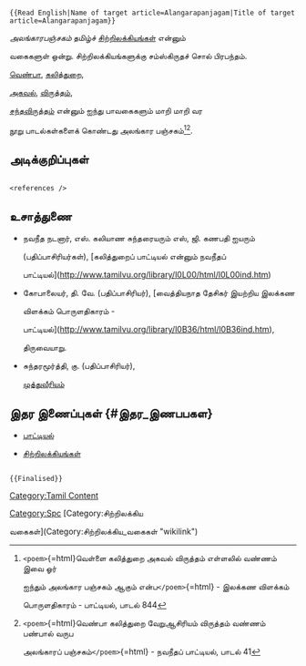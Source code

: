 ```{=mediawiki}
{{Read English|Name of target article=Alangarapanjagam|Title of target article=Alangarapanjagam}}
```
*அலங்காரபஞ்சகம்* தமிழ்ச் [சிற்றிலக்கியங்கள்](சிற்றிலக்கியங்கள் "wikilink") என்னும்
வகைகளுள் ஒன்று. சிற்றிலக்கியங்களுக்கு சம்ஸ்கிருதச் சொல் பிரபந்தம்.
[வெண்பா](வெண்பா "wikilink"), [கலித்துறை](கலித்துறை "wikilink"),
[அகவல்](அகவல் "wikilink"), [விருத்தம்](விருத்தம் "wikilink"),
[சந்தவிருத்தம்](சந்தவிருத்தம் "wikilink") என்னும் ஐந்து பாவகைகளும் மாறி மாறி வர
நூறு பாடல்கள்களைக் கொண்டது அலங்கார பஞ்சகம்[^1][^2].

## அடிக்குறிப்புகள்

```{=html}
<references />
```
## உசாத்துணை

-   நவநீத நடனார், எஸ். கலியாண சுந்தரையரும் எஸ், ஜி. கணபதி ஐயரும்
    (பதிப்பாசிரியர்கள்), [கலித்துறைப் பாட்டியல் என்னும் நவநீதப்
    பாட்டியல்](http://www.tamilvu.org/library/l0L00/html/l0L00ind.htm)
-   கோபாலையர், தி. வே. (பதிப்பாசிரியர்), [வைத்தியநாத தேசிகர் இயற்றிய இலக்கண
    விளக்கம் பொருளதிகாரம் -
    பாட்டியல்](http://www.tamilvu.org/library/l0B36/html/l0B36ind.htm),
    திருவையாறு.
-   சுந்தரமூர்த்தி, கு. (பதிப்பாசிரியர்),
    [முத்துவீரியம்](http://www.tamilvu.org/library/l0I00/html/l0I00inx.htm)

## இதர இணைப்புகள் {#இதர_இணபபகள}

-   [பாட்டியல்](பாட்டியல் "wikilink")
-   [சிற்றிலக்கியங்கள்](சிற்றிலக்கியங்கள் "wikilink")

```{=mediawiki}
{{Finalised}}
```
[Category:Tamil Content](Category:Tamil_Content "wikilink")
[Category:Spc](Category:Spc "wikilink") [Category:சிற்றிலக்கிய
வகைகள்](Category:சிற்றிலக்கிய_வகைகள் "wikilink")

[^1]: `<poem>`{=html}வெள்ளை கலித்துறை அகவல் விருத்தம் எள்ளலில் வண்ணம் இவை ஓர்
    ஐந்தும் அலங்கார பஞ்சகம் ஆகும் என்ப`</poem>`{=html} - இலக்கண விளக்கம்
    பொருளதிகாரம் - பாட்டியல், பாடல் 844

[^2]: `<poem>`{=html}வெண்பா கலித்துறை வேறுஆசிரியம் விருத்தம் வண்ணம் பண்பால் வருப
    அலங்காரப் பஞ்சகம்`</poem>`{=html} - நவநீதப் பாட்டியல், பாடல் 41
